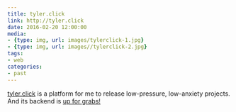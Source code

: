 ```yaml
---
title: tyler.click
link: http://tyler.click
date: 2016-02-20 12:00:00
media:
- {type: img, url: images/tylerclick-1.jpg}
- {type: img, url: images//tylerclick-2.jpg}
tags:
- web
categories:
- past
---
```

[tyler.click](http://tyler.click) is a platform for me to release low-pressure, low-anxiety projects. And its backend is [up for grabs!](https://github.com/tylerpaige/tyler.click)
